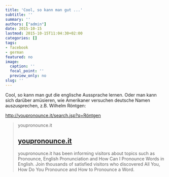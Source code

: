 ```yaml
---
title: 'Cool, so kann man gut ...'
subtitle: ''
summary: ''
authors: ["admin"]
date: 2015-10-15
lastmod: 2015-10-15T11:04:30+02:00
categories: []
tags:
- facebook
- german
featured: no
image:
  caption: ''
  focal_point: ''
  preview_only: no
slug: ''
---
```

Cool, so kann man gut die englische Aussprache lernen. Oder man kann sich darüber amüsieren, wie Amerikaner versuchen deutsche Namen auszusprechen, z.B. Wilhelm Röntgen:

http://youpronounce.it/search.jsp?q=Röntgen
> youpronounce.it
> ## [youpronounce.it](http://youpronounce.it/search.jsp?q=R%C3%B6ntgen)
>
>youpronounce.it has been informing visitors about topics such as Pronounce, English Pronunciation and How Can I Pronounce Words in English. Join thousands of satisfied visitors who discovered All You, How Do You Pronounce and How to Pronounce a Word.


